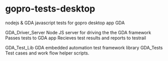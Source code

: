 gopro-tests-desktop
===================

nodejs & GDA javascript tests for gopro desktop app GDA

GDA_Driver_Server
  Node JS server for driving the the GDA framework
  Passes tests to GDA app
  Recieves test results and reports to testrail
  
GDA_Test_Lib
  GDA embedded automation test framework library
GDA_Tests
  Test cases and work flow helper scripts. 
